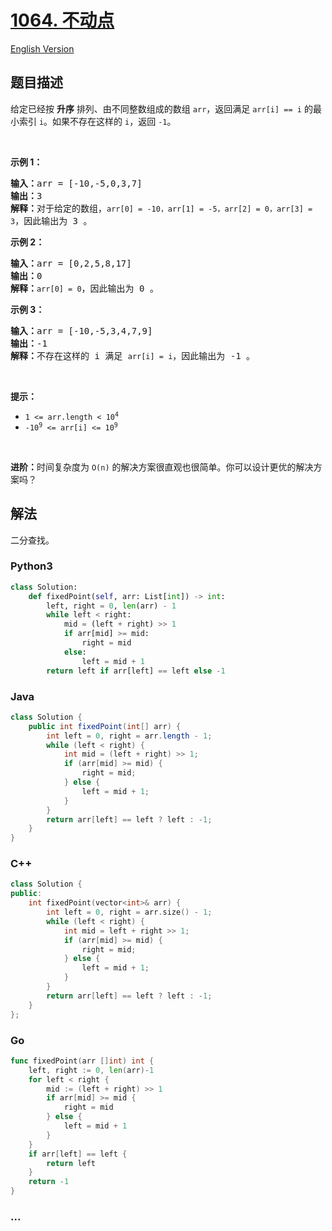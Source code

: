 # [1064. 不动点](https://leetcode.cn/problems/fixed-point)

[English Version](/solution/1000-1099/1064.Fixed%20Point/README_EN.md)

## 题目描述

<!-- 这里写题目描述 -->

<p>给定已经按 <strong>升序</strong> 排列、由不同整数组成的数组 <code>arr</code>，返回满足 <code>arr[i] == i</code> 的最小索引 <code>i</code>。如果不存在这样的 <code>i</code>，返回 <code>-1</code>。</p>

<p> </p>

<p><strong>示例 1：</strong></p>

<pre>
<strong>输入：</strong>arr = [-10,-5,0,3,7]
<strong>输出：</strong>3
<strong>解释：</strong>对于给定的数组，<code>arr[0] = -10，arr[1] = -5，arr[2] = 0，arr[3] = 3</code>，因此输出为 3 。
</pre>

<p><strong>示例 2：</strong></p>

<pre>
<strong>输入：</strong>arr = [0,2,5,8,17]
<strong>输出：</strong>0
<strong>解释：</strong><code>arr[0] = 0</code>，因此输出为 0 。
</pre>

<p><strong>示例 3：</strong></p>

<pre>
<strong>输入：</strong>arr = [-10,-5,3,4,7,9]
<strong>输出：</strong>-1
<strong>解释：</strong>不存在这样的 i 满足 <code>arr[i] = i</code>，因此输出为 -1 。
</pre>

<p> </p>

<p><strong>提示：</strong></p>

<ul>
	<li><code>1 <= arr.length < 10<sup>4</sup></code></li>
	<li><code>-10<sup>9</sup> <= arr[i] <= 10<sup>9</sup></code></li>
</ul>

<p> </p>

<p><strong>进阶：</strong>时间复杂度为 <code>O(n)</code> 的解决方案很直观也很简单。你可以设计更优的解决方案吗？</p>

## 解法

<!-- 这里可写通用的实现逻辑 -->

二分查找。

<!-- tabs:start -->

### **Python3**

<!-- 这里可写当前语言的特殊实现逻辑 -->

```python
class Solution:
    def fixedPoint(self, arr: List[int]) -> int:
        left, right = 0, len(arr) - 1
        while left < right:
            mid = (left + right) >> 1
            if arr[mid] >= mid:
                right = mid
            else:
                left = mid + 1
        return left if arr[left] == left else -1
```

### **Java**

<!-- 这里可写当前语言的特殊实现逻辑 -->

```java
class Solution {
    public int fixedPoint(int[] arr) {
        int left = 0, right = arr.length - 1;
        while (left < right) {
            int mid = (left + right) >> 1;
            if (arr[mid] >= mid) {
                right = mid;
            } else {
                left = mid + 1;
            }
        }
        return arr[left] == left ? left : -1;
    }
}
```

### **C++**

```cpp
class Solution {
public:
    int fixedPoint(vector<int>& arr) {
        int left = 0, right = arr.size() - 1;
        while (left < right) {
            int mid = left + right >> 1;
            if (arr[mid] >= mid) {
                right = mid;
            } else {
                left = mid + 1;
            }
        }
        return arr[left] == left ? left : -1;
    }
};
```

### **Go**

```go
func fixedPoint(arr []int) int {
	left, right := 0, len(arr)-1
	for left < right {
		mid := (left + right) >> 1
		if arr[mid] >= mid {
			right = mid
		} else {
			left = mid + 1
		}
	}
	if arr[left] == left {
		return left
	}
	return -1
}
```

### **...**

```

```

<!-- tabs:end -->
